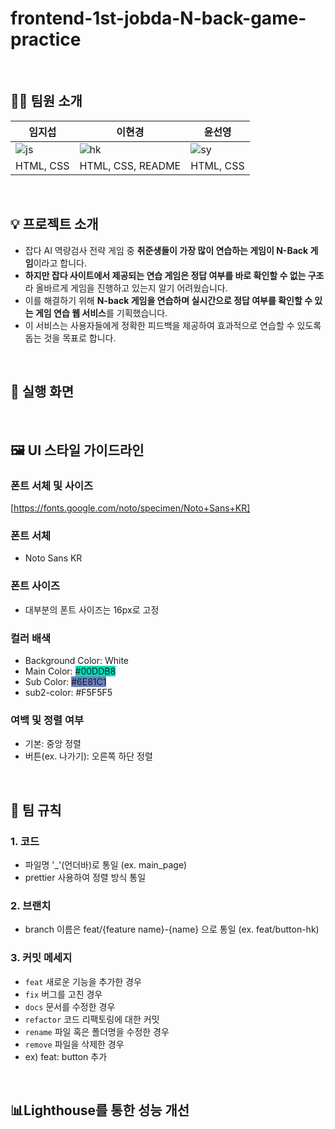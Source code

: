 ﻿# frontend-1st-jobda-N-back-game-practice
<br> 

## 👨‍💻 팀원 소개
| 임지섭 | 이현경 | 윤선영 |
| --- | --- | --- |
| ![js](https://avatars.githubusercontent.com/icebear0111) | ![hk](https://avatars.githubusercontent.com/LeeHyunKyeong) | ![sy](https://avatars.githubusercontent.com/yunsy1103) |
| HTML, CSS | HTML, CSS, README | HTML, CSS |
<br>

## 💡 프로젝트 소개
- 잡다 AI 역량검사 전략 게임 중 **취준생들이 가장 많이 연습하는 게임이 N-Back 게임**이라고 합니다.
- **하지만 잡다 사이트에서 제공되는 연습 게임은 정답 여부를 바로 확인할 수 없는 구조**라 올바르게 게임을 진행하고 있는지 알기 어려웠습니다.
- 이를 해결하기 위해 **N-back 게임을 연습하며 실시간으로 정답 여부를 확인할 수 있는 게임 연습 웹 서비스**를 기획했습니다.
- 이 서비스는 사용자들에게 정확한 피드백을 제공하여 효과적으로 연습할 수 있도록 돕는 것을 목표로 합니다.
<br>

## 👀 실행 화면

<br>

## 🖼️ UI 스타일 가이드라인
### 폰트 서체 및 사이즈
[https://fonts.google.com/noto/specimen/Noto+Sans+KR]
### 폰트 서체
- Noto Sans KR
### 폰트 사이즈
- 대부분의 폰트 사이즈는 16px로 고정
### 컬러 배색
- Background Color: <span style="background-color: white">White</span>
- Main Color: <span style="background-color: #00ddb8">#00DDB8</span>
- Sub Color: <span style="background-color: #6E81C1">#6E81C1</span>
- sub2-color: <span style='background-color: #F5F5F5'>#F5F5F5</span>
### 여백 및 정렬 여부
- 기본: 중앙 정렬
- 버튼(ex. 나가기): 오른쪽 하단 정렬
<br>

## 💬 팀 규칙
### 1. 코드
- 파일명 '_'(언더바)로 통일 (ex. main_page)
- prettier 사용하여 정렬 방식 통일

### 2. 브랜치
- branch 이름은 feat/{feature name}-{name} 으로 통일 (ex. feat/button-hk)

### 3. 커밋 메세지
- `feat` 새로운 기능을 추가한 경우
- `fix` 버그를 고친 경우
- `docs` 문서를 수정한 경우
- `refactor` 코드 리팩토링에 대한 커밋
- `rename` 파일 혹은 폴더명을 수정한 경우
- `remove` 파일을 삭제한 경우
- ex) feat: button 추가
<br>

## 📊Lighthouse를 통한 성능 개선
